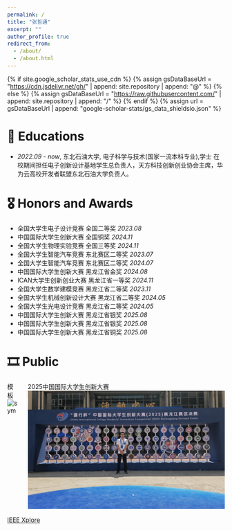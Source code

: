 ```yaml
---
permalink: /
title: "张哲通"
excerpt: ""
author_profile: true
redirect_from: 
  - /about/
  - /about.html
---
```


{% if site.google_scholar_stats_use_cdn %}
{% assign gsDataBaseUrl = "https://cdn.jsdelivr.net/gh/" | append: site.repository | append: "@" %}
{% else %}
{% assign gsDataBaseUrl = "https://raw.githubusercontent.com/" | append: site.repository | append: "/" %}
{% endif %}
{% assign url = gsDataBaseUrl | append: "google-scholar-stats/gs_data_shieldsio.json" %}

<span class='anchor' id='about-me'></span>


# 📖 Educations
- *2022.09 - now*, 东北石油大学, 电子科学与技术(国家一流本科专业),学士
  在校期间担任电子创新设计基地学生总负责人，天方科技创新创业协会主席，华为云高校开发者联盟东北石油大学负责人。

# 🎖 Honors and Awards	
 		
- 全国大学生电子设计竞赛        全国二等奖              *2023.08*
- 中国国际大学生创新大赛        全国铜奖                *2024.11*
- 全国大学生物理实验竞赛        全国三等奖              *2024.11* 
- 全国大学生智能汽车竞赛        东北赛区二等奖          *2023.07*
- 全国大学生智能汽车竞赛        东北赛区二等奖          *2024.07*
- 中国国际大学生创新大赛        黑龙江省金奖            *2024.08*  
- ICAN大学生创新创业大赛        黑龙江省一等奖          *2024.11* 		  
- 全国大学生数学建模竞赛        黑龙江省二等奖          *2023.11*
- 全国大学生机械创新设计大赛    黑龙江省二等奖          *2024.05*
- 全国大学生光电设计竞赛        黑龙江省二等奖          *2024.05*
- 中国国际大学生创新大赛        黑龙江省银奖            *2025.08* 		
- 中国国际大学生创新大赛        黑龙江省银奖            *2025.08* 		
- 中国国际大学生创新大赛        黑龙江省铜奖            *2025.08*

# 🎞 Public
<style>
  .paper-box { display: flex; }
  .paper-box-image + .paper-box-image { margin-left: 20px; }  /*.badge { display: inline-block; padding: 4px 8px; background: #e53e3e; color: white; font-size: 12px; border-radius: 4px; margin-bottom: 8px; }*/
</style>

<div class='paper-box'>
  <div class='paper-box-image'>
    <div>
      <div class="badge">模板</div>
      <img src='images/500x300.png' alt="sym" width="100%">
    </div>
  </div>
  
  <div class='paper-box-image'>
        <div>
            <div class="badge">2025中国国际大学生创新大赛</div>
            <img src='images/2025gcs.jpg' alt="2025中国国际大学生创新大赛相关图片" width="100%">
        </div>
    </div>
  <div class='paper-box-text' markdown="1">
    <br>
  </div>
</div>

[IEEE Xplore](https://ieeexplore.ieee.org/abstract/document/11065739)








